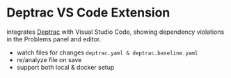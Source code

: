# Deptrac VS Code Extension

integrates [Deptrac](https://deptrac.github.io/deptrac/) with Visual Studio Code, showing dependency violations in the Problems panel and editor.

- watch files for changes `deptrac.yaml & deptrac.baseline.yaml`
- re/analyze file on save
- support both local & docker setup
